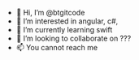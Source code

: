 - 👋 Hi, I’m @btgitcode
- 👀 I’m interested in angular, c#, 
- 🌱 I’m currently learning swift
- 💞️ I’m looking to collaborate on ???
- 📫 You cannot reach me

<!---
btgitcode/btgitcode is a ✨ special ✨ repository because its `README.md` (this file) appears on your GitHub profile.
You can click the Preview link to take a look at your changes.
--->

